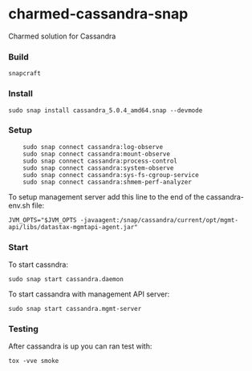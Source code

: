 # charmed-cassandra-snap
Charmed solution for Cassandra

### Build
`snapcraft`

### Install
`sudo snap install cassandra_5.0.4_amd64.snap --devmode`

### Setup
```
    sudo snap connect cassandra:log-observe
    sudo snap connect cassandra:mount-observe
    sudo snap connect cassandra:process-control
    sudo snap connect cassandra:system-observe
    sudo snap connect cassandra:sys-fs-cgroup-service
    sudo snap connect cassandra:shmem-perf-analyzer
```

To setup management server add this line to the end of the cassandra-env.sh file:
```
JVM_OPTS="$JVM_OPTS -javaagent:/snap/cassandra/current/opt/mgmt-api/libs/datastax-mgmtapi-agent.jar"
```
### Start
To start cassndra:
```
sudo snap start cassandra.daemon
```

To start cassandra with management API server:
```
sudo snap start cassandra.mgmt-server
```

### Testing
After cassandra is up you can ran test with: 
```
tox -vve smoke
```

